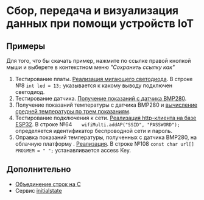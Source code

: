 # Сбор, передача и визуализация данных при помощи устройств IoT
## Примеры 
Для того, что бы скачать пример, нажмите по ссылке правой кнопкой мыши и выберете в контекстном меню *"Сохранить ссылку как"*
1. Тестирование платы. [Реализация мигающего светодиода](https://raw.githubusercontent.com/lyzhinIG/dpo/main/src/1_Blink.ino). В строке №8 `int led = 13;` указывается к какому выводу подключен светодиод.
3. Тестирование датчика. [Получение показаний с датчика BMP280](https://raw.githubusercontent.com/lyzhinIG/dpo/main/src/2_bmp280test.ino). 
4. Получение показаний температуры с датчика BMP280 и [вычисление средней температуры по трем показаниям](https://raw.githubusercontent.com/lyzhinIG/dpo/main/src/3_bmp280test_mean.ino). 
5. Тестирование подключения к сети. [Реализация http-клиента на базе ESP32](https://raw.githubusercontent.com/lyzhinIG/dpo/main/src/4_BasicHttpClient.ino). В строке №64 `    wifiMulti.addAP("SSID", "PASSWORD");
` определяется идентификатор беспроводной сети и пароль.
5. Оправка показаний температуры, полученных с датчика BMP280, на облачную платформу . [Реализация](https://raw.githubusercontent.com/lyzhinIG/dpo/main/src/5_BasicHttpClient_BMP280.ino). В строке №108 ` const char url[] PROGMEM = " ";
` устанавливается access Key.

## Дополнительно
- [Объединение строк на С](src/concatenate.c)
- Сервис [initialstate](https://initialstate.com)